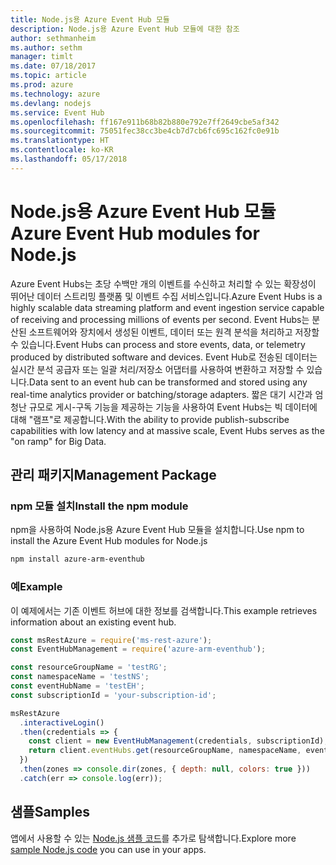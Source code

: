 ```yaml
---
title: Node.js용 Azure Event Hub 모듈
description: Node.js용 Azure Event Hub 모듈에 대한 참조
author: sethmanheim
ms.author: sethm
manager: timlt
ms.date: 07/18/2017
ms.topic: article
ms.prod: azure
ms.technology: azure
ms.devlang: nodejs
ms.service: Event Hub
ms.openlocfilehash: ff167e911b68b82b880e792e7ff2649cbe5af342
ms.sourcegitcommit: 75051fec38cc3be4cb7d7cb6fc695c162fc0e91b
ms.translationtype: HT
ms.contentlocale: ko-KR
ms.lasthandoff: 05/17/2018
---
```

# <a name="azure-event-hub-modules-for-nodejs"></a><span data-ttu-id="48e29-103">Node.js용 Azure Event Hub 모듈</span><span class="sxs-lookup"><span data-stu-id="48e29-103">Azure Event Hub modules for Node.js</span></span>

<span data-ttu-id="48e29-104">Azure Event Hubs는 초당 수백만 개의 이벤트를 수신하고 처리할 수 있는 확장성이 뛰어난 데이터 스트리밍 플랫폼 및 이벤트 수집 서비스입니다.</span><span class="sxs-lookup"><span data-stu-id="48e29-104">Azure Event Hubs is a highly scalable data streaming platform and event ingestion service capable of receiving and processing millions of events per second.</span></span> <span data-ttu-id="48e29-105">Event Hubs는 분산된 소프트웨어와 장치에서 생성된 이벤트, 데이터 또는 원격 분석을 처리하고 저장할 수 있습니다.</span><span class="sxs-lookup"><span data-stu-id="48e29-105">Event Hubs can process and store events, data, or telemetry produced by distributed software and devices.</span></span> <span data-ttu-id="48e29-106">Event Hub로 전송된 데이터는 실시간 분석 공급자 또는 일괄 처리/저장소 어댑터를 사용하여 변환하고 저장할 수 있습니다.</span><span class="sxs-lookup"><span data-stu-id="48e29-106">Data sent to an event hub can be transformed and stored using any real-time analytics provider or batching/storage adapters.</span></span> <span data-ttu-id="48e29-107">짧은 대기 시간과 엄청난 규모로 게시-구독 기능을 제공하는 기능을 사용하여 Event Hubs는 빅 데이터에 대해 "램프"로 제공합니다.</span><span class="sxs-lookup"><span data-stu-id="48e29-107">With the ability to provide publish-subscribe capabilities with low latency and at massive scale, Event Hubs serves as the "on ramp" for Big Data.</span></span>

## <a name="management-package"></a><span data-ttu-id="48e29-108">관리 패키지</span><span class="sxs-lookup"><span data-stu-id="48e29-108">Management Package</span></span>

### <a name="install-the-npm-module"></a><span data-ttu-id="48e29-109">npm 모듈 설치</span><span class="sxs-lookup"><span data-stu-id="48e29-109">Install the npm module</span></span> 

<span data-ttu-id="48e29-110">npm을 사용하여 Node.js용 Azure Event Hub 모듈을 설치합니다.</span><span class="sxs-lookup"><span data-stu-id="48e29-110">Use npm to install the Azure Event Hub modules for Node.js</span></span>

```bash
npm install azure-arm-eventhub
```

### <a name="example"></a><span data-ttu-id="48e29-111">예</span><span class="sxs-lookup"><span data-stu-id="48e29-111">Example</span></span>

<span data-ttu-id="48e29-112">이 예제에서는 기존 이벤트 허브에 대한 정보를 검색합니다.</span><span class="sxs-lookup"><span data-stu-id="48e29-112">This example retrieves information about an existing event hub.</span></span>

```javascript
const msRestAzure = require('ms-rest-azure');
const EventHubManagement = require('azure-arm-eventhub');

const resourceGroupName = 'testRG';
const namespaceName = 'testNS';
const eventHubName = 'testEH';
const subscriptionId = 'your-subscription-id';

msRestAzure
  .interactiveLogin()
  .then(credentials => {
    const client = new EventHubManagement(credentials, subscriptionId);
    return client.eventHubs.get(resourceGroupName, namespaceName, eventHubName);
  })
  .then(zones => console.dir(zones, { depth: null, colors: true }))
  .catch(err => console.log(err));
```

## <a name="samples"></a><span data-ttu-id="48e29-113">샘플</span><span class="sxs-lookup"><span data-stu-id="48e29-113">Samples</span></span>

<span data-ttu-id="48e29-114">앱에서 사용할 수 있는 [Node.js 샘플 코드](https://azure.microsoft.com/resources/samples/?platform=nodejs)를 추가로 탐색합니다.</span><span class="sxs-lookup"><span data-stu-id="48e29-114">Explore more [sample Node.js code](https://azure.microsoft.com/resources/samples/?platform=nodejs) you can use in your apps.</span></span>
